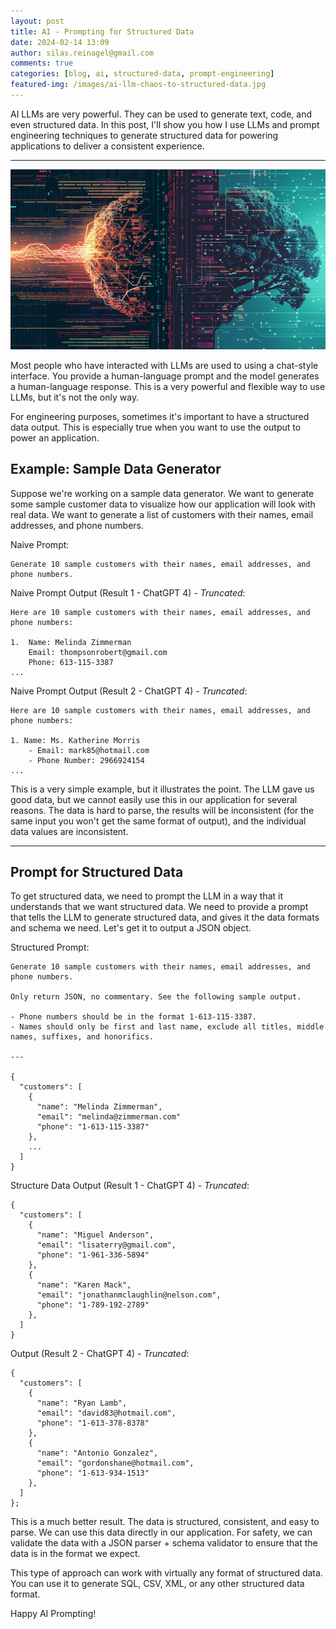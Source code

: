 ```yaml
---
layout: post
title: AI - Prompting for Structured Data
date: 2024-02-14 13:09
author: silas.reinagel@gmail.com
comments: true
categories: [blog, ai, structured-data, prompt-engineering]
featured-img: /images/ai-llm-chaos-to-structured-data.jpg
---
```


AI LLMs are very powerful. They can be used to generate text, code, and even structured data. In this post, I'll show you how I use LLMs and prompt engineering techniques to generate structured data for powering applications to deliver a consistent experience. 

---


<img src="/images/ai-llm-chaos-to-structured-data.jpg" alt="AI LLM - Prompting for Structured Data"/>

Most people who have interacted with LLMs are used to using a chat-style interface. You provide a human-language prompt and the model generates a human-language response. This is a very powerful and flexible way to use LLMs, but it's not the only way.

For engineering purposes, sometimes it's important to have a structured data output. This is especially true when you want to use the output to power an application. 

## Example: Sample Data Generator

Suppose we're working on a sample data generator. We want to generate some sample customer data to visualize how our application will look with real data. We want to generate a list of customers with their names, email addresses, and phone numbers.

Naive Prompt:
```
Generate 10 sample customers with their names, email addresses, and phone numbers.
```

Naive Prompt Output (Result 1 - ChatGPT 4) - *Truncated*:
```
Here are 10 sample customers with their names, email addresses, and phone numbers:

1.  Name: Melinda Zimmerman
    Email: thompsonrobert@gmail.com
    Phone: 613-115-3387
...
```

Naive Prompt Output (Result 2 - ChatGPT 4) - *Truncated*:
```
Here are 10 sample customers with their names, email addresses, and phone numbers:

1. Name: Ms. Katherine Morris
    - Email: mark85@hotmail.com
    - Phone Number: 2966924154
...
```

This is a very simple example, but it illustrates the point. The LLM gave us good data, but we cannot easily use this in our application for several reasons. The data is hard to parse, the results will be inconsistent (for the same input you won't get the same format of output), and the individual data values are inconsistent.

---

## Prompt for Structured Data

To get structured data, we need to prompt the LLM in a way that it understands that we want structured data. We need to provide a prompt that tells the LLM to generate structured data, and gives it the data formats and schema we need. Let's get it to output a JSON object.

Structured Prompt:
```
Generate 10 sample customers with their names, email addresses, and phone numbers. 

Only return JSON, no commentary. See the following sample output. 

- Phone numbers should be in the format 1-613-115-3387. 
- Names should only be first and last name, exclude all titles, middle names, suffixes, and honorifics.

---

{
  "customers": [
    {
      "name": "Melinda Zimmerman",
      "email": "melinda@zimmerman.com"
      "phone": "1-613-115-3387"
    },
    ...
  ]
}
```

Structure Data Output (Result 1 - ChatGPT 4) - *Truncated*:
```
{
  "customers": [
    {
      "name": "Miguel Anderson",
      "email": "lisaterry@gmail.com",
      "phone": "1-961-336-5894"
    },
    {
      "name": "Karen Mack",
      "email": "jonathanmclaughlin@nelson.com",
      "phone": "1-789-192-2789"
    },
  ]
}
```

Output (Result 2 - ChatGPT 4) - *Truncated*:
```
{
  "customers": [
    {
      "name": "Ryan Lamb",
      "email": "david83@hotmail.com",
      "phone": "1-613-378-8378"
    },
    {
      "name": "Antonio Gonzalez",
      "email": "gordonshane@hotmail.com",
      "phone": "1-613-934-1513"
    },
  ]
};
```

This is a much better result. The data is structured, consistent, and easy to parse. We can use this data directly in our application. For safety, we can validate the data with a JSON parser + schema validator to ensure that the data is in the format we expect.

This type of approach can work with virtually any format of structured data. You can use it to generate SQL, CSV, XML, or any other structured data format.

Happy AI Prompting!
